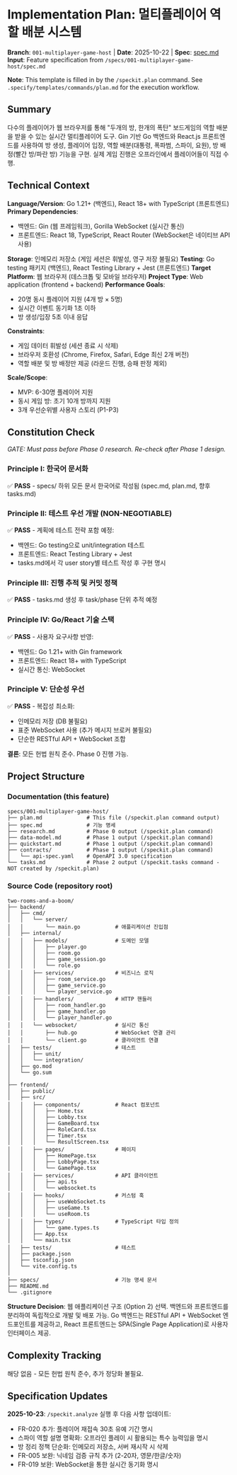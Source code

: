 # Implementation Plan: 멀티플레이어 역할 배분 시스템

**Branch**: `001-multiplayer-game-host` | **Date**: 2025-10-22 | **Spec**: [spec.md](./spec.md)
**Input**: Feature specification from `/specs/001-multiplayer-game-host/spec.md`

**Note**: This template is filled in by the `/speckit.plan` command. See `.specify/templates/commands/plan.md` for the execution workflow.

## Summary

다수의 플레이어가 웹 브라우저를 통해 "두개의 방, 한개의 폭탄" 보드게임의 역할 배분을 받을 수 있는 실시간 멀티플레이어 도구. Gin 기반 Go 백엔드와 React.js 프론트엔드를 사용하여 방 생성, 플레이어 입장, 역할 배분(대통령, 폭파범, 스파이, 요원), 방 배정(빨간 방/파란 방) 기능을 구현. 실제 게임 진행은 오프라인에서 플레이어들이 직접 수행.

## Technical Context

**Language/Version**: Go 1.21+ (백엔드), React 18+ with TypeScript (프론트엔드)
**Primary Dependencies**:
- 백엔드: Gin (웹 프레임워크), Gorilla WebSocket (실시간 통신)
- 프론트엔드: React 18, TypeScript, React Router (WebSocket은 네이티브 API 사용)

**Storage**: 인메모리 저장소 (게임 세션은 휘발성, 영구 저장 불필요)
**Testing**: Go testing 패키지 (백엔드), React Testing Library + Jest (프론트엔드)
**Target Platform**: 웹 브라우저 (데스크톱 및 모바일 브라우저)
**Project Type**: Web application (frontend + backend)
**Performance Goals**:
- 20명 동시 플레이어 지원 (4개 방 × 5명)
- 실시간 이벤트 동기화 1초 이하
- 방 생성/입장 5초 이내 응답

**Constraints**:
- 게임 데이터 휘발성 (세션 종료 시 삭제)
- 브라우저 호환성 (Chrome, Firefox, Safari, Edge 최신 2개 버전)
- 역할 배분 및 방 배정만 제공 (라운드 진행, 승패 판정 제외)

**Scale/Scope**:
- MVP: 6-30명 플레이어 지원
- 동시 게임 방: 초기 10개 방까지 지원
- 3개 우선순위별 사용자 스토리 (P1-P3)

## Constitution Check

*GATE: Must pass before Phase 0 research. Re-check after Phase 1 design.*

### Principle I: 한국어 문서화
✅ **PASS** - specs/ 하위 모든 문서 한국어로 작성됨 (spec.md, plan.md, 향후 tasks.md)

### Principle II: 테스트 우선 개발 (NON-NEGOTIABLE)
✅ **PASS** - 계획에 테스트 전략 포함 예정:
- 백엔드: Go testing으로 unit/integration 테스트
- 프론트엔드: React Testing Library + Jest
- tasks.md에서 각 user story별 테스트 작성 후 구현 명시

### Principle III: 진행 추적 및 커밋 정책
✅ **PASS** - tasks.md 생성 후 task/phase 단위 추적 예정

### Principle IV: Go/React 기술 스택
✅ **PASS** - 사용자 요구사항 반영:
- 백엔드: Go 1.21+ with Gin framework
- 프론트엔드: React 18+ with TypeScript
- 실시간 통신: WebSocket

### Principle V: 단순성 우선
✅ **PASS** - 복잡성 최소화:
- 인메모리 저장 (DB 불필요)
- 표준 WebSocket 사용 (추가 메시지 브로커 불필요)
- 단순한 RESTful API + WebSocket 조합

**결론**: 모든 헌법 원칙 준수. Phase 0 진행 가능.

## Project Structure

### Documentation (this feature)

```text
specs/001-multiplayer-game-host/
├── plan.md              # This file (/speckit.plan command output)
├── spec.md              # 기능 명세
├── research.md          # Phase 0 output (/speckit.plan command)
├── data-model.md        # Phase 1 output (/speckit.plan command)
├── quickstart.md        # Phase 1 output (/speckit.plan command)
├── contracts/           # Phase 1 output (/speckit.plan command)
│   └── api-spec.yaml    # OpenAPI 3.0 specification
└── tasks.md             # Phase 2 output (/speckit.tasks command - NOT created by /speckit.plan)
```

### Source Code (repository root)

```text
two-rooms-and-a-boom/
├── backend/
│   ├── cmd/
│   │   └── server/
│   │       └── main.go           # 애플리케이션 진입점
│   ├── internal/
│   │   ├── models/               # 도메인 모델
│   │   │   ├── player.go
│   │   │   ├── room.go
│   │   │   ├── game_session.go
│   │   │   └── role.go
│   │   ├── services/             # 비즈니스 로직
│   │   │   ├── room_service.go
│   │   │   ├── game_service.go
│   │   │   └── player_service.go
│   │   ├── handlers/             # HTTP 핸들러
│   │   │   ├── room_handler.go
│   │   │   ├── game_handler.go
│   │   │   └── player_handler.go
│   │   └── websocket/            # 실시간 통신
│   │       ├── hub.go            # WebSocket 연결 관리
│   │       └── client.go         # 클라이언트 연결
│   ├── tests/                    # 테스트
│   │   ├── unit/
│   │   └── integration/
│   ├── go.mod
│   └── go.sum
│
├── frontend/
│   ├── public/
│   ├── src/
│   │   ├── components/           # React 컴포넌트
│   │   │   ├── Home.tsx
│   │   │   ├── Lobby.tsx
│   │   │   ├── GameBoard.tsx
│   │   │   ├── RoleCard.tsx
│   │   │   ├── Timer.tsx
│   │   │   └── ResultScreen.tsx
│   │   ├── pages/                # 페이지
│   │   │   ├── HomePage.tsx
│   │   │   ├── LobbyPage.tsx
│   │   │   └── GamePage.tsx
│   │   ├── services/             # API 클라이언트
│   │   │   ├── api.ts
│   │   │   └── websocket.ts
│   │   ├── hooks/                # 커스텀 훅
│   │   │   ├── useWebSocket.ts
│   │   │   ├── useGame.ts
│   │   │   └── useRoom.ts
│   │   ├── types/                # TypeScript 타입 정의
│   │   │   └── game.types.ts
│   │   ├── App.tsx
│   │   └── main.tsx
│   ├── tests/                    # 테스트
│   ├── package.json
│   ├── tsconfig.json
│   └── vite.config.ts
│
├── specs/                        # 기능 명세 문서
├── README.md
└── .gitignore
```

**Structure Decision**:
웹 애플리케이션 구조 (Option 2) 선택. 백엔드와 프론트엔드를 분리하여 독립적으로 개발 및 배포 가능. Go 백엔드는 RESTful API + WebSocket 엔드포인트를 제공하고, React 프론트엔드는 SPA(Single Page Application)로 사용자 인터페이스 제공.

## Complexity Tracking

해당 없음 - 모든 헌법 원칙 준수, 추가 정당화 불필요.

## Specification Updates

**2025-10-23**: `/speckit.analyze` 실행 후 다음 사항 업데이트:
- FR-020 추가: 플레이어 재접속 30초 유예 기간 명시
- 스파이 역할 설명 명확화: 오프라인 플레이 시 활용되는 특수 능력임을 명시
- 방 정리 정책 단순화: 인메모리 저장소, 서버 재시작 시 삭제
- FR-005 보완: 닉네임 검증 규칙 추가 (2-20자, 영문/한글/숫자)
- FR-019 보완: WebSocket을 통한 실시간 동기화 명시
